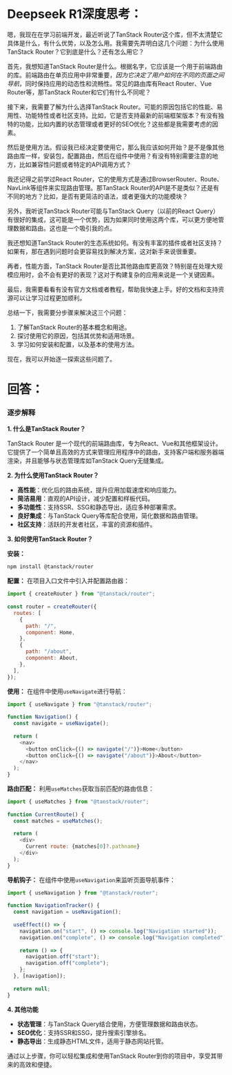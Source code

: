 # Deepseek R1深度思考：
 
嗯，我现在在学习前端开发，最近听说了TanStack Router这个库，但不太清楚它具体是什么，有什么优势，以及怎么用。我需要先弄明白这几个问题：为什么使用TanStack Router？它到底是什么？还有怎么用它？
 
首先，我想知道TanStack Router是什么。根据名字，它应该是一个用于前端路由的库。前端路由在单页应用中非常重要，*因为它决定了用户如何在不同的页面之间导航*，同时保持应用的动态性和流畅性。常见的路由库有React Router、Vue Router等，那TanStack Router和它们有什么不同呢？
 
接下来，我需要了解为什么选择TanStack Router。可能的原因包括它的性能、易用性、功能特性或者社区支持。比如，它是否支持最新的前端框架版本？有没有独特的功能，比如内置的状态管理或者更好的SEO优化？这些都是我需要考虑的因素。
 
然后是使用方法。假设我已经决定要使用它，那么我应该如何开始？是不是像其他路由库一样，安装包，配置路由，然后在组件中使用？有没有特别需要注意的地方，比如兼容性问题或者特定的API调用方式？
 
我还记得之前学过React Router，它的使用方式是通过BrowserRouter、Route、NavLink等组件来实现路由管理。那TanStack Router的API是不是类似？还是有不同的地方？比如，是否有更简洁的语法，或者更强大的功能模块？
 
另外，我听说TanStack Router可能与TanStack Query（以前的React Query）有很好的集成，这可能是一个优势，因为如果同时使用这两个库，可以更方便地管理数据和路由。这也是一个吸引我的点。
 
我还想知道TanStack Router的生态系统如何。有没有丰富的插件或者社区支持？如果有，那在遇到问题时会更容易找到解决方案，这对新手来说很重要。
 
再者，性能方面，TanStack Router是否比其他路由库更高效？特别是在处理大规模应用时，会不会有更好的表现？这对于构建复杂的应用来说是一个关键因素。
 
最后，我需要看看有没有官方文档或者教程，帮助我快速上手。好的文档和支持资源可以让学习过程更加顺利。
 
总结一下，我需要分步骤来解决这三个问题：
 
1. 了解TanStack Router的基本概念和用途。
2. 探讨使用它的原因，包括其优势和适用场景。
3. 学习如何安装和配置，以及基本的使用方法。
 
现在，我可以开始逐一探索这些问题了。
 
# 回答： 
 
### 逐步解释 
 
**1. 什么是TanStack Router？**
 
TanStack Router 是一个现代的前端路由库，专为React、Vue和其他框架设计。它提供了一个简单且高效的方式来管理应用程序中的路由，支持客户端和服务器端渲染，并且能够与状态管理库如TanStack Query无缝集成。
 
**2. 为什么使用TanStack Router？**
 
- **高性能**：优化后的路由系统，提升应用加载速度和响应能力。
- **简洁易用**：直观的API设计，减少配置和样板代码。
- **多功能性**：支持SSR、SSG和静态导出，适应多种部署需求。
- **良好集成**：与TanStack Query等库配合使用，简化数据和路由管理。
- **社区支持**：活跃的开发者社区，丰富的资源和插件。
 
**3. 如何使用TanStack Router？**
 
**安装：**
```bash 
npm install @tanstack/router 
```
 
**配置：**
在项目入口文件中引入并配置路由器：
```javascript 
import { createRouter } from "@tanstack/router";
 
const router = createRouter({
  routes: [
    {
      path: "/",
      component: Home,
    },
    {
      path: "/about",
      component: About,
    },
  ],
});
```
 
**使用：**
在组件中使用`useNavigate`进行导航：
```javascript 
import { useNavigate } from "@tanstack/router";
 
function Navigation() {
  const navigate = useNavigate();
 
  return (
    <nav>
      <button onClick={() => navigate("/")}>Home</button>
      <button onClick={() => navigate("/about")}>About</button>
    </nav>
  );
}
```
 
**路由匹配：**
利用`useMatches`获取当前匹配的路由信息：
```javascript 
import { useMatches } from "@tanstack/router";
 
function CurrentRoute() {
  const matches = useMatches();
  
  return (
    <div>
      Current route: {matches[0]?.pathname}
    </div>
  );
}
```
 
**导航钩子：**
在组件中使用`useNavigation`来监听页面导航事件：
```javascript 
import { useNavigation } from "@tanstack/router";
 
function NavigationTracker() {
  const navigation = useNavigation();
 
  useEffect(() => {
    navigation.on("start", () => console.log("Navigation started"));
    navigation.on("complete", () => console.log("Navigation completed"));
    
    return () => {
      navigation.off("start");
      navigation.off("complete");
    };
  }, [navigation]);
 
  return null;
}
```
 
**4. 其他功能**
 
- **状态管理**：与TanStack Query结合使用，方便管理数据和路由状态。
- **SEO优化**：支持SSR和SSG，提升搜索引擎排名。
- **静态导出**：生成静态HTML文件，适用于静态网站托管。
 
通过以上步骤，你可以轻松集成和使用TanStack Router到你的项目中，享受其带来的高效和便捷。